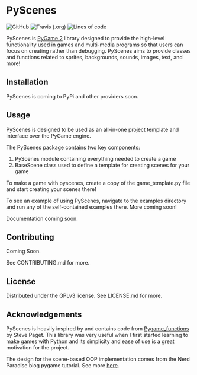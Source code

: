 # PyScenes

![GitHub](https://img.shields.io/github/license/treygilliland/PyScenes)
![Travis (.org)](https://img.shields.io/travis/treygilliland/pyscenes)
![Lines of code](https://img.shields.io/tokei/lines/github/treygilliland/pyscenes)

PyScenes is [PyGame 2](https://www.pygame.org/wiki/about) library designed to provide the high-level functionality used in games and multi-media programs so that users can focus on creating rather than debugging. PyScenes aims to provide classes and functions related to sprites, backgrounds, sounds, images, text, and more!

## Installation

PyScenes is coming to PyPi and other providers soon.


## Usage

PyScenes is designed to be used as an all-in-one project template and interface over the PyGame engine. 

The PyScenes package contains two key components:
1. PyScenes module containing everything needed to create a game
2. BaseScene class used to define a template for creating scenes for your game

To make a game with pyscenes, create a copy of the game_template.py file and start creating your scenes there!

To see an example of using PyScenes, navigate to the examples directory 
and run any of the self-contained examples there. More coming soon!

Documentation coming soon.

## Contributing

Coming Soon.

See CONTRIBUTING.md for more.

## License
Distributed under the GPLv3 license. See LICENSE.md for more.

## Acknowledgements

PyScenes is heavily inspired by and contains code from 
[Pygame_functions](https://github.com/StevePaget/Pygame_Functions) by Steve Paget.
This library was very useful when I first started learning to make games with Python and 
its simplicity and ease of use is a great motivation for the project.

The design for the scene-based OOP implementation comes from the Nerd Paradise blog pygame tutorial.
See more [here](https://nerdparadise.com/programming/pygame/part7).
